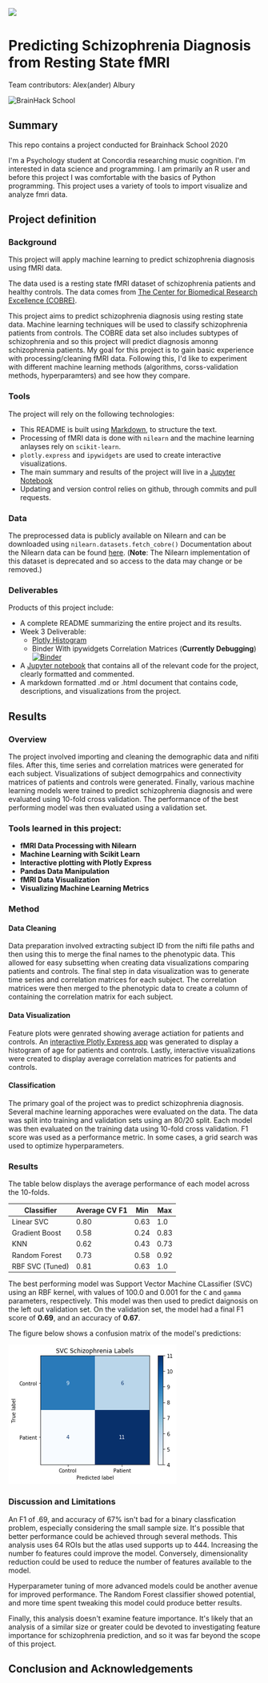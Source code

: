 [![](https://img.shields.io/badge/Visit-our%20project%20page-ff69b4)](https://school.brainhackmtl.org/project/template)

# Predicting Schizophrenia Diagnosis from Resting State fMRI

Team contributors: Alex(ander) Albury

![BrainHack School](bhs2020.png)

## Summary 

This repo contains a project conducted for Brainhack School 2020

I'm a Psychology student at Concordia researching music cognition. I'm interested in data science and programming. I am primarily an R user and before this project I was comfortable with the basics of Python programming. This project uses a variety of tools to import visualize and analyze fmri data.

## Project definition 

### Background

This project will apply machine learning to predict schizophrenia diagnosis using fMRI data.

The data used is a resting state fMRI dataset of schizophrenia patients and healthy controls. The data comes from [The Center for Biomedical Research Excellence (COBRE)](http://fcon_1000.projects.nitrc.org/indi/retro/cobre.html).

This project aims to predict schizophrenia diagnosis using resting state data. Machine learning techniques will be used to classify schizophrenia patients from controls. The COBRE data set also includes subtypes of schizophrenia and so this project will predict diagnosis amonng schizophrenia patients. My goal for this project is to gain basic experience with processing/cleaning fMRI data. Following this, I'd like to experiment with different machine learning methods (algorithms, corss-validation methods, hyperparamters) and see how they compare.



### Tools 

The project will rely on the following technologies: 
 * This README is built using [Markdown](https://guides.github.com/features/mastering-markdown/), to structure the text.
 * Processing of fMRI data is done with `nilearn` and the machine learning anlayses rely on `scikit-learn`.
 * `plotly.express` and `ipywidgets` are used to create interactive visualizations.
 * The main summary and results of the project will live in a [Jupyter Notebook](https://jupyter.org/index.html) 
 * Updating and version control relies on github, through commits and pull requests.

### Data 

The preprocessed data is publicly available on Nilearn and can be downloaded using `nilearn.datasets.fetch_cobre()` Documentation about the Nilearn data can be found [here](https://nilearn.github.io/modules/generated/nilearn.datasets.fetch_cobre.html#nilearn.datasets.fetch_cobre). (**Note**: The Nilearn implementation of this dataset is deprecated and so access to the data may change or be removed.)

### Deliverables

Products of this project include:
 - A complete README summarizing the entire project and its results.
 - Week 3 Deliverable: 
     - [Plotly Histogram](http://htmlpreview.github.io/?https://github.com/brainhack-school2020/Alex-A14_Brainhack2020/blob/master/plotly.html)
     - Binder With ipywidgets Correlation Matrices (**Currently Debugging**) [![Binder](https://mybinder.org/badge_logo.svg)](https://mybinder.org/v2/gh/brainhack-school2020/Alex-A14_Brainhack2020/master?filepath=visualization.ipynb)
 - A [Jupyter notebook](https://github.com/brainhack-school2020/Alex-A14_Brainhack2020/blob/master/analysis.ipynb) that contains all of the relevant code for the project, clearly formatted and commented.
 - A markdown formatted .md or .html document that contains code, descriptions, and visualizations from the project.

## Results 

### Overview

The project involved importing and cleaning the demographic data and nifiti files. After this, time series and correlation matrices were generated for each subject. Visualizations of subject demogrpahics and connectivity matrices of patients and controls were generated. Finally, various machine learning models were trained to predict schizophrenia diagnosis and were evaluated using 10-fold cross validation. The performance of the best performing model was then evaluated using a validation set.

### Tools learned in this project:

 * **fMRI Data Processing with Nilearn**
 * **Machine Learning with Scikit Learn**
 * **Interactive plotting with Plotly Express**
 * **Pandas Data Manipulation**
 * **fMRI Data Visualization**
 * **Visualizing Machine Learning Metrics**

### Method

#### Data Cleaning

Data preparation involved extracting subject ID from the nifti file paths and then using this to merge the final names to the phenotypic data. This allowed for easy subsetting when creating data visualizations comparing patients and controls. The final step in data visualization was to generate time series and correlation matrices for each subject. The correlation matrices were then merged to the phenotypic data to create a column of containing the correlation matrix for each subject.

#### Data Visualization

Feature plots were genrated showing average actiation for patients and controls. An [interactive Plotly Express app](http://htmlpreview.github.io/?https://github.com/brainhack-school2020/Alex-A14_Brainhack2020/blob/master/plotly.html) was generated to display a histogram of age for patients and controls. Lastly, interactive visualizations were created to display average correlation matrices for patients and controls.

#### Classification

The primary goal of the project was to predict schizophrenia diagnosis. Several machine learning apporaches were evaluated on the data. The data was split into training and validation sets using an 80/20 split. Each model was then evaluated on the training data using 10-fold cross validation. F1 score was used as a performance metric. In some cases, a grid search was used to optimize hyperparameters.
 
### Results

The table below displays the average performance of each model across the 10-folds.

| Classifier      | Average CV F1 | Min  | Max  |
| --------------- | ------------- | ---- | ---- |
| Linear SVC      | 0.80          | 0.63 | 1.0  |
| Gradient Boost  | 0.58          | 0.24 | 0.83 |
| KNN             | 0.62          | 0.43 | 0.73 |
| Random Forest   | 0.73          | 0.58 | 0.92 |
| RBF SVC (Tuned) | 0.81          | 0.63 | 1.0  |

The best performing model was Support Vector Machine CLassifier (SVC) using an RBF kernel, with values of 100.0 and 0.001 for the `C` and `gamma` parameters, respectively. This model was then used to predict daignosis on the left out validation set. On the validation set, the model had a final F1 score of **0.69**, and an accuracy of **0.67**.

The figure below shows a confusion matrix of the model's predictions:

![alt text](c_matrix.png)
 
### Discussion and Limitations

An F1 of .69, and accuracy of 67% isn't bad for a binary classfication problem, especially considering the small sample size. It's possible that better performance could be achieved through several methods. This analysis uses 64 ROIs but the atlas used supports up to 444. Increasing the number fo features could improve the model. Conversely, dimensionality reduction could be used to reduce the number of features available to the model.

Hyperparameter tuning of more advanced models could be another avenue for improved performance. The Random Forest classifier showed potential, and more time spent tweaking this model could produce better results.

Finally, this analysis doesn't examine feature importance. It's likely that an analysis of a similar size or greater could be devoted to investigating feature importance for schizophrenia prediction, and so it was far beyond the scope of this project.

## Conclusion and Acknowledgements


